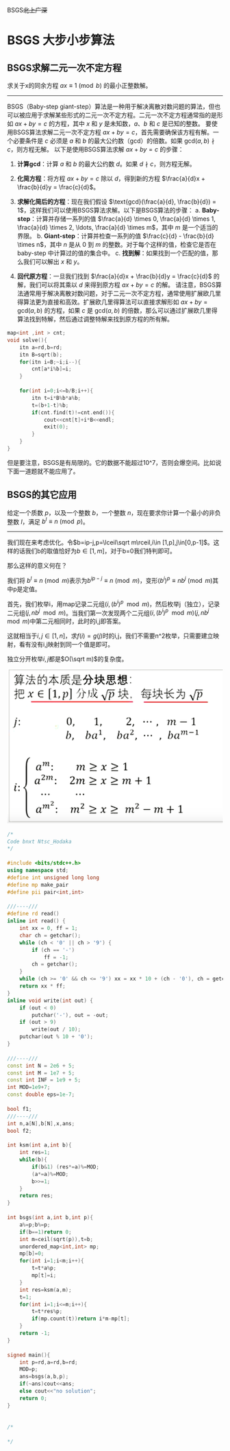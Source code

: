 BSGS~~北上广深~~

# BSGS 大步小步算法

## BSGS求解二元一次不定方程

求关于x的同余方程 $ax\equiv1\pmod{b}$ 的最小正整数解。

---

BSGS（Baby-step giant-step）算法是一种用于解决离散对数问题的算法，但也可以被应用于求解某些形式的二元一次不定方程。二元一次不定方程通常指的是形如 $ax + by = c$ 的方程，其中 $x$ 和 $y$ 是未知数，$a$、$b$ 和 $c$ 是已知的整数。
要使用BSGS算法求解二元一次不定方程 $ax + by = c$，首先需要确保该方程有解。一个必要条件是 $c$ 必须是 $a$ 和 $b$ 的最大公约数（gcd）的倍数。如果 $\text{gcd}(a, b) \nmid c$，则方程无解。
以下是使用BSGS算法求解 $ax + by = c$ 的步骤：

1. **计算gcd**：计算 $a$ 和 $b$ 的最大公约数 $d$。如果 $d \nmid c$，则方程无解。

2. **化简方程**：将方程 $ax + by = c$ 除以 $d$，得到新的方程 $\frac{a}{d}x + \frac{b}{d}y = \frac{c}{d}$。

3. **求解化简后的方程**：现在我们假设 $\text{gcd}(\frac{a}{d}, \frac{b}{d}) = 1$，这样我们可以使用BSGS算法求解。以下是BSGS算法的步骤：
a. **Baby-step**：计算并存储一系列的值 $\frac{a}{d} \times 0, \frac{a}{d} \times 1, \frac{a}{d} \times 2, \ldots, \frac{a}{d} \times m$，其中 $m$ 是一个适当的界限。
b. **Giant-step**：计算并检查一系列的值 $\frac{c}{d} - \frac{b}{d} \times n$，其中 $n$ 是从 0 到 $m$ 的整数。对于每个这样的值，检查它是否在 baby-step 中计算过的值的集合中。
c. **找到解**：如果找到一个匹配的值，那么我们可以解出 $x$ 和 $y$。

4. **回代原方程**：一旦我们找到 $\frac{a}{d}x + \frac{b}{d}y = \frac{c}{d}$ 的解，我们可以将其乘以 $d$ 来得到原方程 $ax + by = c$ 的解。
请注意，BSGS算法通常用于解决离散对数问题，对于二元一次不定方程，通常使用扩展欧几里得算法更为直接和高效。扩展欧几里得算法可以直接求解形如 $ax + by = \text{gcd}(a, b)$ 的方程，如果 $c$ 是 $\text{gcd}(a, b)$ 的倍数，那么可以通过扩展欧几里得算法找到特解，然后通过调整特解来找到原方程的所有解。

```C++
map<int ,int > cnt;
void solve(){
    itn a=rd,b=rd;
    itn B=sqrt(b);
    for(itn i=B;~i;i--){
    	cnt[a*i%b]=i;
	}
	
	for(int i=0;i<=b/B;i++){
		itn t=i*B%b*a%b;
		t=(b+1-t)%b;
		if(cnt.find(t)!=cnt.end()){
			cout<<cnt[t]+i*B<<endl;
			exit(0);
		}
	}
}
```

但是要注意，BSGS是有局限的。它的数据不能超过10^7，否则会爆空间。比如说下面一道题就不能应用了。

## BSGS的其它应用

给定一个质数 $p$，以及一个整数 $b$，一个整数 $n$，现在要求你计算一个最小的非负整数 $l$，满足 $b^l \equiv n \pmod p$。

---

我们现在来考虑优化。令$b=ip-j,p=\lceil\sqrt m\rceil,i\in [1,p],j\in[0,p-1]$。这样的话我们b的取值恰好为$b\in[1,m]$，对于b=0我们特判即可。

那么这样的意义何在？

我们将 $b^l \equiv n \pmod m$表示为$b^{ip-j}\equiv n \pmod m$，变形$(b^i)^p\equiv nb^j \pmod m$其中p是定值。

首先，我们枚举i，用map记录二元组$(i,(b^i)^p\mod m)$，然后枚举j（独立），记录二元组$(j,nb^j\mod m)$。当我们第一次发现两个二元组$(i,(b^i)^p\mod m)(j,nb^j\mod m)$中第二元相同时，此时的i,j即答案。

这就相当于$i,j\in [1,n]$，求$f(i)=g(j)$时的i,j，我们不需要n^2枚举，只需要建立映射，看有没有i,j映射到同一个值是即可。

独立分开枚举$i,j$都是$O(\sqrt m)$的复杂度。

![image.png](BSGS/image.png)

```C++
/*
Code bnxt Ntsc_Hodaka
*/

#include <bits/stdc++.h>
using namespace std;
#define int unsigned long long
#define mp make_pair
#define pii pair<int,int>

///----///
#define rd read()
inline int read() {
    int xx = 0, ff = 1;
    char ch = getchar();
    while (ch < '0' || ch > '9') {
        if (ch == '-')
            ff = -1;
        ch = getchar();
    }
    while (ch >= '0' && ch <= '9') xx = xx * 10 + (ch - '0'), ch = getchar();
    return xx * ff;
}
inline void write(int out) {
    if (out < 0)
        putchar('-'), out = -out;
    if (out > 9)
        write(out / 10);
    putchar(out % 10 + '0');
}

///----///
const int N = 2e6 + 5;
const int M = 1e7 + 5;
const int INF = 1e9 + 5;
int MOD=1e9+7;
const double eps=1e-7;

bool f1;
///----///
int n,a[N],b[N],x,ans;
bool f2;

int ksm(int a,int b){
	int res=1;
	while(b){
        if(b&1) (res*=a)%=MOD;
        (a*=a)%=MOD;
        b>>=1;
    }
	return res;
}

int bsgs(int a,int b,int p){
	a%=p;b%=p;
	if(b==1)return 0;
	int m=ceil(sqrt(p)),t=b;
	unordered_map<int,int> mp;
	mp[b]=0;
	for(int i=1;i<m;i++){
		t=t*a%p;
		mp[t]=i;
	}
	int res=ksm(a,m);
	t=1;
	for(int i=1;i<=m;i++){
		t=t*res%p;
		if(mp.count(t))return i*m-mp[t];
	}
	return -1;
}

signed main(){
	int p=rd,a=rd,b=rd;
	MOD=p;
	ans=bsgs(a,b,p);
	if(~ans)cout<<ans;
	else cout<<"no solution";
	return 0;
}


/*

*/
```

